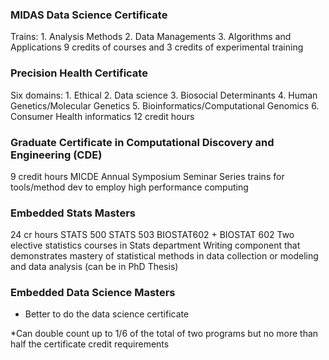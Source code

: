 ### MIDAS Data Science Certificate
Trains:	
	1. Analysis Methods
	2. Data Managements
	3. Algorithms and Applications 
9 credits of courses and 3 credits of experimental training 
### Precision Health Certificate
Six domains:
	1. Ethical
	2. Data science 
	3. Biosocial Determinants
	4. Human Genetics/Molecular Genetics
	5. Bioinformatics/Computational Genomics
	6. Consumer Health informatics 
12 credit hours
### Graduate Certificate in Computational Discovery and Engineering (CDE)
9 credit hours 
MICDE Annual Symposium
Seminar Series
trains for tools/method dev to employ high performance computing 
### Embedded Stats Masters 
24 cr hours 
STATS 500
STATS 503
BIOSTAT602 + BIOSTAT 602
Two elective statistics courses in Stats department 
Writing component that demonstrates mastery of statistical methods in data collection or modeling and data analysis (can be in PhD Thesis)
### Embedded Data Science Masters
- Better to do the data science certificate 

*Can double count up to 1/6 of the total of two programs but no more than half the certificate credit requirements 
